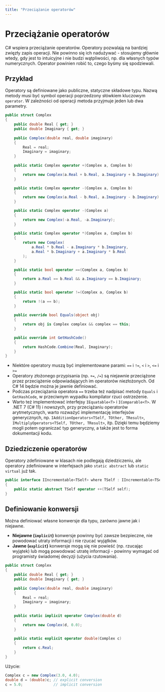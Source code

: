 ```yaml
---
title: "Przeciążanie operatorów"
---
```


# Przeciążanie operatorów

C# wspiera przeciążanie operatorów. Operatory pozwalają na bardziej zwięzły zapis operacji. Nie powinno się ich nadużywać - stosujemy głównie wtedy, gdy jest to intuicyjne i nie budzi wątpliwości, np. dla własnych typów numerycznych. Operator powinien robić to, czego byśmy się spodziewali.

## Przykład

Operatory są definiowane jako publiczne, statyczne składowe typu. Nazwą metody musi być symbol operacji poprzedzony słówkiem kluczowym `operator`. W zależności od operacji metoda przyjmuje jeden lub dwa parametry.

```csharp
public struct Complex
{
    public double Real { get; }
    public double Imaginary { get; }
    
    public Complex(double real, double imaginary)
    {
        Real = real;
        Imaginary = imaginary;
    }
    
    public static Complex operator +(Complex a, Complex b)
    {
        return new Complex(a.Real + b.Real, a.Imaginary + b.Imaginary);
    }

    public static Complex operator -(Complex a, Complex b)
    {
        return new Complex(a.Real - b.Real, a.Imaginary - b.Imaginary);
    }

    public static Complex operator -(Complex a)
    {
        return new Complex(-a.Real, -a.Imaginary);
    }
    
    public static Complex operator *(Complex a, Complex b)
    {
        return new Complex(
            a.Real * b.Real - a.Imaginary * b.Imaginary,
            a.Real * b.Imaginary + a.Imaginary * b.Real
        );
    }

    public static bool operator ==(Complex a, Complex b)
    {
        return a.Real == b.Real && a.Imaginary == b.Imaginary;
    }

    public static bool operator !=(Complex a, Complex b)
    {
        return !(a == b);
    }
    
    public override bool Equals(object obj)
    {
        return obj is Complex complex && complex == this;
    }

    public override int GetHashCode()
    {
        return HashCode.Combine(Real, Imaginary);
    }
}
```

- Niektóre operatory muszą być implementowane parami: `==` i `!=`, `<` i `>`, `<=` i `>=`
- Operatory złożonego przypisania (np. `+=`, `/=`) są niejawnie przeciążone przez przeciążenie odpowiadających im operatorów niezłożonych. Od C# 14 będzie można je jawnie definiować.
- Podczas przeciążania operatora `==` trzeba też nadpisać metody `Equals` i `GetHashCode`, w przeciwnym wypadku kompilator rzuci ostrzeżenie.
- Warto też implementować interfejsy `IEquatable<T>` i `IComparable<T>`. W .NET 7 (C# 11) i nowszych, przy przeciążaniu operatorów arytmetycznych, warto rozważyć implementację interfejsów generycznych, np. `IAdditionOperators<TSelf, TOther, TResult>`, `IMultiplyOperators<TSelf, TOther, TResult>`, itp. Dzięki temu będziemy mogli potem ograniczać typ generyczny, a także jest to forma dokumentacji kodu.

## Dziedziczenie operatorów

Operatory zdefiniowane w klasach nie podlegają dziedziczeniu, ale operatory zdefiniowane w interfejsach jako `static abstract` lub `static virtual` już tak.

```csharp
public interface IIncrementable<TSelf> where TSelf : IIncrementable<TSelf>
{
    public static abstract TSelf operator ++(TSelf self);
}
```

## Definiowanie konwersji

Można definiować własne konwersje dla typu, zarówno jawne jak i niejawne.
- **Niejawne (`implicit`)** konwersje powinny być zawsze bezpieczne, nie powodować utraty informacji i nie rzucać wyjątków.
- **Jawne (`explicit`)** konwersje mogą się nie powieść (np. rzucając wyjątek) lub mogą powodować utratę informacji - powinny wymagać od programisty świadomej decyzji (użycia rzutowania).

```csharp
public struct Complex
{
    public double Real { get; }
    public double Imaginary { get; }
    
    public Complex(double real, double imaginary)
    {
        Real = real;
        Imaginary = imaginary;
    }
    
    public static implicit operator Complex(double d)
    {
        return new Complex(d, 0.0);
    }
    
    public static explicit operator double(Complex c)
    {
        return c.Real;
    }
}
```

Użycie:

```csharp
Complex c = new Complex(3.0, 4.0);
double d = (double)c; // explicit conversion
c = 5.0;              // implicit conversion
```
